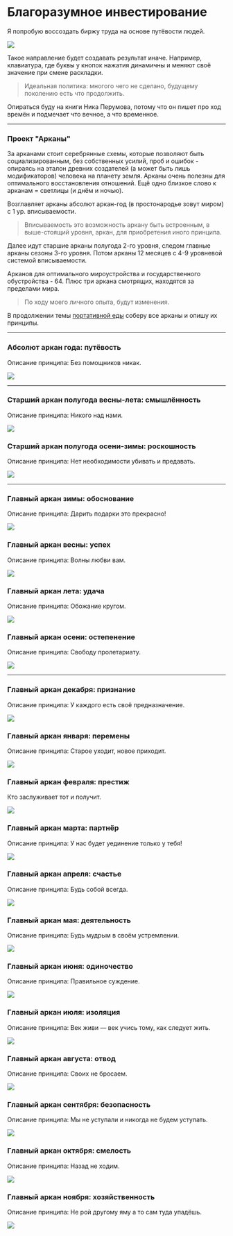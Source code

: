 # Благоразумное инвестирование

Я попробую воссоздать биржу труда на основе путёвости людей.

![](./Картинки/back20.jpg)

Такое направление будет создавать результат иначе. Например, клавиатура, где буквы у кнопок нажатия динамичны и меняют своё значение при смене раскладки.

> Идеальная политика: многого чего не сделано, будущему поколению есть что продолжить.

Опираться буду на книги Ника Перумова, потому что он пишет про ход времён и подмечает что вечное, а что временное.

---------------------------------

### Проект "Арканы"

За арканами стоит серебрянные схемы, которые позволяют быть социализированным, без собственных усилий, проб и ошибок - опираясь на эталон древних создателей (а может быть лишь модификаторов) человека на планету земля. Арканы очень полезны для оптимального восстановления отношений. Ещё одно близкое слово к арканам = светлицы (и днём и ночью).

Возглавляет арканы абсолют аркан-год (в простонародье зовут миром) с 1 ур. вписываемости. 

> Вписываемость это возможность аркану быть встроенным, в выше-стоящий уровня, аркан, для приобретения иного принципа.

Далее идут старшие арканы полугода 2-го уровня, следом главные арканы сезоны 3-го уровня. Потом арканы 12 месяцев с 4-9 уровневой системой вписываемости. 

Арканов для оптимального мироустройства и государственного обустройства - 64. Плюс три аркана смотрящих, находятся за пределами мира.

> По ходу моего личного опыта, будут изменения.

В продолжении темы <a href="./Прототипы/Портативная еда/README.md">портативной еды</a> соберу все арканы и опишу их принципы.

<hr>

### Абсолют аркан года: путёвость

Описание принципа: Без помощников никак.

![](./Картинки/Путёвость.jpg)

<hr>

### Старший аркан полугода весны-лета: смышлённость

Описание принципа: Никого над нами.

![](./Картинки/Смышлённость2.jpg)

### Старший аркан полугода осени-зимы: роскошность

Описание принципа: Нет необходимости убивать и предавать.

![](./Картинки/Роскошность.jpg)

<hr>

### Главный аркан зимы: обоснование

Описание принципа: Дарить подарки это прекрасно!

![](./Картинки/Обоснование.jpg)
### Главный аркан весны: успех

Описание принципа: Волны любви вам.

![](./Картинки/Успех.jpg)
### Главный аркан лета: удача

Описание принципа: Обожание кругом.

![](./Картинки/Удача.jpg)
### Главный аркан осени: остепенение

Описание принципа: Свободу пролетариату.

![](./Картинки/Остепенение.jpg)

<hr>

### Главный аркан декабря: признание

Описание принципа: У каждого есть своё предназначение.

![](./Картинки/Признание.jpg)

### Главный аркан января: перемены

Описание принципа: Старое уходит, новое приходит.

![](./Картинки/Перемены.jpg)
### Главный аркан февраля: престиж

Кто заслуживает тот и получит.

![](./Картинки/Престиж.jpg)
### Главный аркан марта: партнёр

Описание принципа: У нас будет уединение только у тебя!

![](./Картинки/Партнёр.jpg)
### Главный аркан апреля: счастье

Описание принципа: Будь собой всегда.

![](./Картинки/Счастье.jpg)
### Главный аркан мая: деятельность

Описание принципа: Будь мудрым в своём устремлении.

![](./Картинки/Деятельность.jpg)
### Главный аркан июня: одиночество

Описание принципа: Правильное суждение.

![](./Картинки/Одиночество.jpg)
### Главный аркан июля: изоляция

Описание принципа: Век живи — век учись тому, как следует жить.

![](./Картинки/Изоляция.jpg)
### Главный аркан августа: отвод

Описание принципа: Своих не бросаем.

![](./Картинки/Отвод.jpg)
### Главный аркан сентября: безопасность

Описание принципа: Мы не уступали и никогда не будем уступать.

![](./Картинки/Безопасность.jpg)
### Главный аркан октября: смелость

Описание принципа: Назад не ходим.

![](./Картинки/Смелость.jpg)
### Главный аркан ноября: хозяйственность

Описание принципа: Не рой другому яму а то сам туда упадёшь.

![](./Картинки/Хозяйственность.jpg)